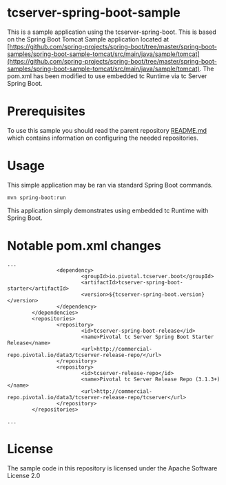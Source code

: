 # tcserver-spring-boot-sample

This is a sample application using the tcserver-spring-boot.  This is based on  the Spring Boot Tomcat Sample application located at [https://github.com/spring-projects/spring-boot/tree/master/spring-boot-samples/spring-boot-sample-tomcat/src/main/java/sample/tomcat](https://github.com/spring-projects/spring-boot/tree/master/spring-boot-samples/spring-boot-sample-tomcat/src/main/java/sample/tomcat). The pom.xml has been modified to use embedded tc Runtime via tc Server Spring Boot. 

Prerequisites
=============

To use this sample you should read the parent repository [README.md](../README.md) which contains information on configuring the needed repositories.

Usage
=====

This simple application may be ran via standard Spring Boot commands. 

```
mvn spring-boot:run
```

This application simply demonstrates using embedded tc Runtime with Spring Boot. 


Notable pom.xml changes
=====

```
...
                <dependency>
                        <groupId>io.pivotal.tcserver.boot</groupId>
                        <artifactId>tcserver-spring-boot-starter</artifactId>
                        <version>${tcserver-spring-boot.version}</version>
                </dependency>
        </dependencies>
        <repositories>
                <repository>
                        <id>tcserver-spring-boot-release</id>
                        <name>Pivotal tc Server Spring Boot Starter Release</name>
                        <url>http://commercial-repo.pivotal.io/data3/tcserver-release-repo/</url>
                </repository>
                <repository>
                        <id>tcserver-release-repo</id>
                        <name>Pivotal tc Server Release Repo (3.1.3+)</name>
                        <url>http://commercial-repo.pivotal.io/data3/tcserver-release-repo/tcserver</url>
                </repository>
        </repositories>

...
```

License
=======
The sample code in this repository is licensed under the Apache Software License 2.0
